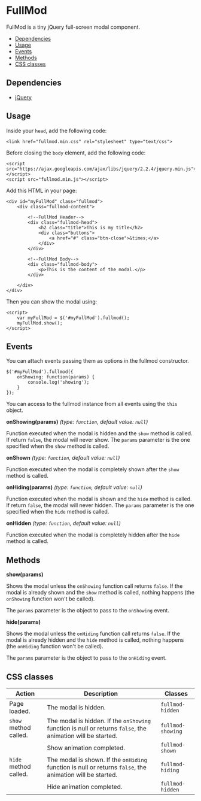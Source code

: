 # FullMod
FullMod is a tiny jQuery full-screen modal component.

* [Dependencies](#dependencies)
* [Usage](#usage)
* [Events](#events)
* [Methods](#methods)
* [CSS classes](#css-classes)

## Dependencies
* [jQuery](https://jquery.com/)

## Usage
Inside your `head`, add the following code:

    <link href="fullmod.min.css" rel="stylesheet" type="text/css">

Before closing the `body` element, add the following code:

    <script src="https://ajax.googleapis.com/ajax/libs/jquery/2.2.4/jquery.min.js"></script>
    <script src="fullmod.min.js"></script>
    
Add this HTML in your page:

    <div id="myFullMod" class="fullmod">
        <div class="fullmod-content">
    
            <!--FullMod Header-->
            <div class="fullmod-head">
                <h2 class="title">This is my title</h2>
                <div class="buttons">
                    <a href="#" class="btn-close">&times;</a>
                </div>
            </div>
    
            <!--FullMod Body-->
            <div class="fullmod-body">
                <p>This is the content of the modal.</p>
            </div>
    
        </div>
    </div>

Then you can show the modal using:

    <script>
        var myFullMod = $('#myFullMod').fullmod();  
        myFullMod.show();
    </script>
    
## Events
You can attach events passing them as options in the fullmod constructor.
    
    $('#myFullMod').fullmod({
        onShowing: function(params) {
            console.log('showing');
        }
    });
    
You can access to the fullmod instance from all events using the `this` object.

**onShowing(params)** _(type: `function`, default value: `null`)_

Function executed when the modal is hidden and the `show` method is called. If return `false`, the modal will never show.
The `params` parameter is the one specified when the `show` method is called.

**onShown** _(type: `function`, default value: `null`)_

Function executed when the modal is completely shown after the `show` method is called.

**onHiding(params)** _(type: `function`, default value: `null`)_

Function executed when the modal is shown and the `hide` method is called. If return `false`, the modal will never hidden.
The `params` parameter is the one specified when the `hide` method is called.


**onHidden** _(type: `function`, default value: `null`)_

Function executed when the modal is completely hidden after the `hide` method is called.

## Methods

**show(params)**

Shows the modal unless the `onShowing` function call returns `false`. If the modal is already shown and the `show` method is called, nothing happens (the `onShowing` function won't be called).

The `params` parameter is the object to pass to the `onShowing` event.

**hide(params)**

Shows the modal unless the `onHiding` function call returns `false`. If the modal is already hidden and the `hide` method is called, nothing happens (the `onHiding` function won't be called).

The `params` parameter is the object to pass to the `onHiding` event.

## CSS classes

| Action                | Description                                                                                                 | Classes           |
|-----------------------|-------------------------------------------------------------------------------------------------------------|-------------------|
| Page loaded.          | The modal is hidden.                                                                                        | `fullmod-hidden`  |
| `show` method called. | The modal is hidden. If the `onShowing` function is null or returns `false`, the animation will be started. | `fullmod-showing` |
|                       | Show animation completed.                                                                                   | `fullmod-shown`   |
| `hide` method called. | The modal is shown. If the `onHiding` function is null or returns `false`, the animation will be started.   | `fullmod-hiding`  |
|                       | Hide animation completed.                                                                                   | `fullmod-hidden`  |
